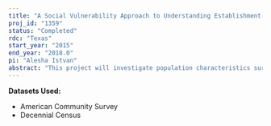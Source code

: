 ```yaml
---
title: "A Social Vulnerability Approach to Understanding Establishment-level Toxic Emissions "
proj_id: "1359"
status: "Completed"
rdc: "Texas"
start_year: "2015"
end_year: "2018.0"
pi: "Alesha Istvan"
abstract: "This project will investigate population characteristics surrounding food manufacturing establishments in the United States; comparing populations located around different establishments as well as populations over time surrounding the same food manufacturing establishment. The researcher will develop social vulnerability scores for populations at relatively small geographical levels. These scores will be used in multilevel analyses of the relationship between reported toxic emissions from food manufacturing establishments and the characteristics of the adjacent populations. Results from this project will be used in the completion of a doctoral dissertation as well as for academic articles prepared for publication and academic conference presentation. This project will benefit the census as authorized under Title 13, Chapter 5 using criterion 11 which refers to preparing population estimates as well as criterion 3 which refers to increasing the utility of Census Bureau Data. This research will greatly increase the utility of the American Community Survey, which is currently the best source of geographically specific, national-level information on the social, demographic, and economic characteristics of individuals and households. Furthermore, social vulnerability scores that will be developed for this project can be used to further understand and examine census hard to count populations."
---
```


**Datasets Used:**

  - American Community Survey 
  - Decennial Census 

